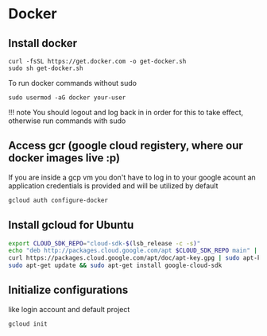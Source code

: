 # Docker

## Install docker
```
curl -fsSL https://get.docker.com -o get-docker.sh
sudo sh get-docker.sh
```

To run docker commands without sudo
```
sudo usermod -aG docker your-user
```

!!! note
    You should logout and log back in in order for this to take effect, otherwise run commands with sudo

## Access gcr (google cloud registery, where our docker images live :p)
If you are inside a gcp vm you don't have to log in to your google acount an application credentials is provided and will be utilized by default
```bash
gcloud auth configure-docker
```

## Install gcloud for Ubuntu
```bash
export CLOUD_SDK_REPO="cloud-sdk-$(lsb_release -c -s)"
echo "deb http://packages.cloud.google.com/apt $CLOUD_SDK_REPO main" | sudo tee -a /etc/apt/sources.list.d/google-cloud-sdk.list
curl https://packages.cloud.google.com/apt/doc/apt-key.gpg | sudo apt-key add -
sudo apt-get update && sudo apt-get install google-cloud-sdk
```

## Initialize configurations
like login account and default project
```bash
gcloud init
```
